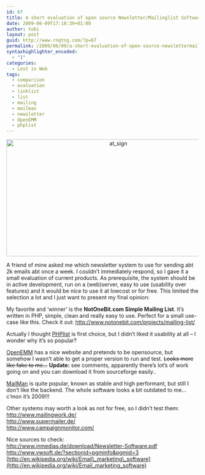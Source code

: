 ```yaml
---
id: 67
title: A short evaluation of open source Newsletter/Mailinglist Software
date: 2009-06-09T17:18:39+01:00
author: tobi
layout: post
guid: http://www.rngtng.com/?p=67
permalink: /2009/06/09/a-short-evaluation-of-open-source-newslettermailinglist-software/
syntaxhighlighter_encoded:
  - "1"
categories:
  - Lost in Web
tags:
  - comparison
  - evaluation
  - linklist
  - list
  - mailing
  - mailman
  - newsletter
  - OpenEMM
  - phplist
---
```

<p style="text-align: center">
  <img class="size-full wp-image-116 aligncenter" src="http://www.rngtng.com/files/2009/06/at_sign.png" alt="at_sign" width="571" height="307" srcset="http://www.rngtng.com/files/2009/06/at_sign.png 571w, http://www.rngtng.com/files/2009/06/at_sign-300x161.png 300w" sizes="(max-width: 571px) 100vw, 571px" />
</p>

A friend of mine asked me which newsletter system to use for sending abt 2k emails abt once a week. I couldn&#8217;t immediately respond, so I gave it a small evaluation of current products. As prerequisite, the system should be in active development, run on a (web)server, easy to use (usability over features) and it would be nice to use it at lowcost or for free. This limited the selection a lot and I just want to present my final opinion:

My favorite and &#8216;winner&#8217; is the **NotOneBit.com Simple Mailing List**. It&#8217;s written in PHP, simple, clean and really easy to use. Perfect for a small use-case like this. Check it out: <http://www.notonebit.com/projects/mailing-list/>

Actually I thought [PHPlist](http://www.phplist.com/details) is first choice, but I didn&#8217;t liked it usability at all &#8211; I wonder why it&#8217;s so popular?

[OpenEMM](http://www.openemm.org/) has a nice website and pretends to be opensource, but somehow I wasn&#8217;t able to get a proper version to run and test. <del datetime="2009-08-13T09:51:11+00:00">Looks more like fake to me&#8230;</del> **Update:** see comments, apparently there&#8217;s lot&#8217;s of work going on and you can download it from sourceforge easily..

[MailMan](http://www.gnu.org/software/mailman/index.html) is quite popular, known as stable and high performant, but still I don&#8217;t like the backend. The whole software looks a bit outdated to me&#8230; c&#8217;mon it&#8217;s 2009!!!

Other systems may worth a look as not for free, so I didn&#8217;t test them:  
<http://www.mailingwork.de/>  
<http://www.supermailer.de/>  
<http://www.campaignmonitor.com/>

Nice sources to check:  
<http://www.inmedias.de/download/Newsletter-Software.pdf>  
<http://www.vwsoft.de/?sectionid=pgminfo&pgmid=3>  
[http://en.wikipedia.org/wiki/Email\_marketing\_software](http://en.wikipedia.org/wiki/Email_marketing_software)